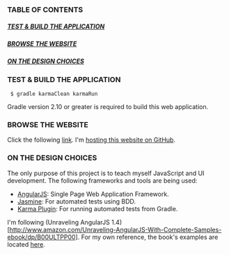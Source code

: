 ### TABLE OF CONTENTS
##### [TEST & BUILD THE APPLICATION](#test-and-build-the-application)
##### [BROWSE THE WEBSITE](#browse-the-website)
##### [ON THE DESIGN CHOICES](#on-the-design-choices)


### <a name="test-and-build-the-application"></a> TEST & BUILD THE APPLICATION

     $ gradle karmaClean karmaRun

Gradle version 2.10 or greater is required to build this web application.

### <a name="browse-the-website"></a> BROWSE THE WEBSITE

 Click the following [link](http://marciogualtieri.github.io/src/main/index.html).
 I'm [hosting this website on GitHub](https://pages.github.com/).

### <a name="on-the-design-choices"></a> ON THE DESIGN CHOICES

The only purpose of this project is to teach myself JavaScript and UI development.
The following frameworks and tools are being used:

* [AngularJS](http://angularjs.org/): Single Page Web Application Framework.
* [Jasmine](http://jasmine.github.io/): For automated tests using BDD.
* [Karma Plugin](https://github.com/craigburke/karma-gradle): For running automated tests from Gradle.

I'm following (Unraveling AngularJS 1.4)[http://www.amazon.com/Unraveling-AngularJS-With-Complete-Samples-ebook/dp/B00ULTPP00].
For my own reference, the book's examples are located [here](https://onedrive.live.com/?authkey=%21AOrZVkcC_sB8S-Q&id=79DA757D3D2B5BAA%21207784&cid=79DA757D3D2B5BAA).
